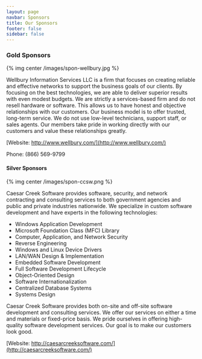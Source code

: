 ```yaml
---
layout: page
navbar: Sponsors
title: Our Sponsors
footer: false
sidebar: false
---
```


### Gold Sponsors

{% img center /images/spon-wellbury.jpg %}

Wellbury Information Services LLC is a firm that focuses on creating reliable and effective networks to support the business goals of our clients. By focusing on the best technologies, we are able to deliver superior results with even modest budgets. We are strictly a services-based firm and do not resell hardware or software. This allows us to have honest and objective relationships with our customers. Our business model is to offer trusted, long-term service. We do not use low-level technicians, support staff, or sales agents. Our members take pride in working directly with our customers and value these relationships greatly.

[Website: http://www.wellbury.com/](http://www.wellbury.com/)

Phone: (866) 569-9799

#### Silver Sponsors

{% img center /images/spon-ccsw.png %}

 Caesar Creek Software provides software, security, and network contracting and consulting services to both government agencies and public and private industries nationwide. We specialize in custom software development and have experts in the following technologies:

* Windows Application Development
* Microsoft Foundation Class (MFC) Library
* Computer, Application, and Network Security
* Reverse Engineering
* Windows and Linux Device Drivers
* LAN/WAN Design & Implementation
* Embedded Software Development
* Full Software Development Lifecycle
* Object-Oriented Design
* Software Internationalization
* Centralized Database Systems
* Systems Design 

Caesar Creek Software provides both on-site and off-site software development and consulting services. We offer our services on either a time and materials or fixed-price basis. We pride ourselves in offering high-quality software development services. Our goal is to make our customers look good.

[Website: http://caesarcreeksoftware.com/](http://caesarcreeksoftware.com/)